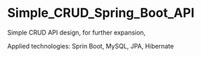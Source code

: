 # Simple_CRUD_Spring_Boot_API
Simple CRUD API design, for further expansion,

Applied technologies:
Sprin Boot, MySQL, JPA, Hibernate

